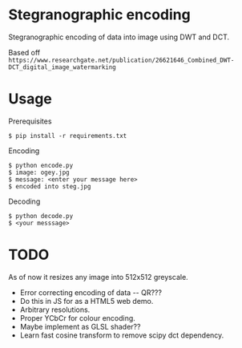 # Stegranographic encoding

Stegranographic encoding of data into image using DWT and DCT.

Based off `https://www.researchgate.net/publication/26621646_Combined_DWT-DCT_digital_image_watermarking`

# Usage

Prerequisites

```
$ pip install -r requirements.txt
```

Encoding

```
$ python encode.py
$ image: ogey.jpg
$ message: <enter your message here>
$ encoded into steg.jpg
```

Decoding

```
$ python decode.py
$ <your messsage>
```

# TODO

As of now it resizes any image into 512x512 greyscale.

- Error correcting encoding of data -- QR???
- Do this in JS for as a HTML5 web demo.
- Arbitrary resolutions.
- Proper YCbCr for colour encoding.
- Maybe implement as GLSL shader??
- Learn fast cosine transform to remove scipy dct dependency.
